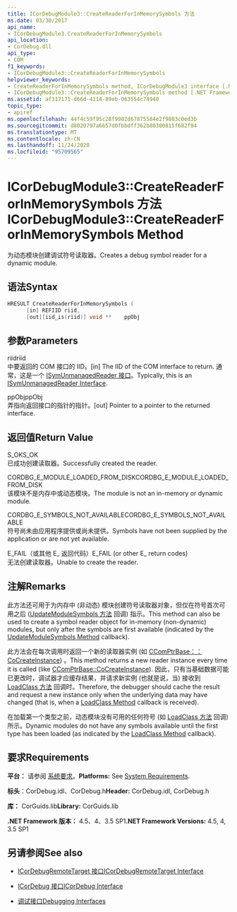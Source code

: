```yaml
---
title: ICorDebugModule3::CreateReaderForInMemorySymbols 方法
ms.date: 03/30/2017
api_name:
- ICorDebugModule3.CreateReaderForInMemorySymbols
api_location:
- CorDebug.dll
api_type:
- COM
f1_keywords:
- ICorDebugModule3::CreateReaderForInMemorySymbols
helpviewer_keywords:
- CreateReaderForInMemorySymbols method, ICorDebugModule3 interface [.NET Framework debugging]
- ICorDebugModule3::CreateReaderForInMemorySymbols method [.NET Framework debugging]
ms.assetid: af317171-d66d-4114-89eb-063554c74940
topic_type:
- apiref
ms.openlocfilehash: 44f4c59f95c28f9982d67875584e2f9803c0ed3b
ms.sourcegitcommit: d8020797a6657d0fbbdff362b80300815f682f94
ms.translationtype: MT
ms.contentlocale: zh-CN
ms.lasthandoff: 11/24/2020
ms.locfileid: "95709565"
---
```

# <a name="icordebugmodule3createreaderforinmemorysymbols-method"></a><span data-ttu-id="1073b-102">ICorDebugModule3::CreateReaderForInMemorySymbols 方法</span><span class="sxs-lookup"><span data-stu-id="1073b-102">ICorDebugModule3::CreateReaderForInMemorySymbols Method</span></span>

<span data-ttu-id="1073b-103">为动态模块创建调试符号读取器。</span><span class="sxs-lookup"><span data-stu-id="1073b-103">Creates a debug symbol reader for a dynamic module.</span></span>  
  
## <a name="syntax"></a><span data-ttu-id="1073b-104">语法</span><span class="sxs-lookup"><span data-stu-id="1073b-104">Syntax</span></span>  
  
```cpp  
HRESULT CreateReaderForInMemorySymbols (  
      [in] REFIID riid,  
      [out][iid_is(riid)] void **    ppObj  
```  
  
## <a name="parameters"></a><span data-ttu-id="1073b-105">参数</span><span class="sxs-lookup"><span data-stu-id="1073b-105">Parameters</span></span>  

 <span data-ttu-id="1073b-106">riid</span><span class="sxs-lookup"><span data-stu-id="1073b-106">riid</span></span>  
 <span data-ttu-id="1073b-107">中要返回的 COM 接口的 IID。</span><span class="sxs-lookup"><span data-stu-id="1073b-107">[in] The IID of the COM interface to return.</span></span> <span data-ttu-id="1073b-108">通常，这是一个 [ISymUnmanagedReader 接口](../diagnostics/isymunmanagedreader-interface.md)。</span><span class="sxs-lookup"><span data-stu-id="1073b-108">Typically, this is an [ISymUnmanagedReader Interface](../diagnostics/isymunmanagedreader-interface.md).</span></span>  
  
 <span data-ttu-id="1073b-109">ppObj</span><span class="sxs-lookup"><span data-stu-id="1073b-109">ppObj</span></span>  
 <span data-ttu-id="1073b-110">弄指向返回接口的指针的指针。</span><span class="sxs-lookup"><span data-stu-id="1073b-110">[out] Pointer to a pointer to the returned interface.</span></span>  
  
## <a name="return-value"></a><span data-ttu-id="1073b-111">返回值</span><span class="sxs-lookup"><span data-stu-id="1073b-111">Return Value</span></span>  

 <span data-ttu-id="1073b-112">S_OK</span><span class="sxs-lookup"><span data-stu-id="1073b-112">S_OK</span></span>  
 <span data-ttu-id="1073b-113">已成功创建读取器。</span><span class="sxs-lookup"><span data-stu-id="1073b-113">Successfully created the reader.</span></span>  
  
 <span data-ttu-id="1073b-114">CORDBG_E_MODULE_LOADED_FROM_DISK</span><span class="sxs-lookup"><span data-stu-id="1073b-114">CORDBG_E_MODULE_LOADED_FROM_DISK</span></span>  
 <span data-ttu-id="1073b-115">该模块不是内存中或动态模块。</span><span class="sxs-lookup"><span data-stu-id="1073b-115">The module is not an in-memory or dynamic module.</span></span>  
  
 <span data-ttu-id="1073b-116">CORDBG_E_SYMBOLS_NOT_AVAILABLE</span><span class="sxs-lookup"><span data-stu-id="1073b-116">CORDBG_E_SYMBOLS_NOT_AVAILABLE</span></span>  
 <span data-ttu-id="1073b-117">符号尚未由应用程序提供或尚未提供。</span><span class="sxs-lookup"><span data-stu-id="1073b-117">Symbols have not been supplied by the application or are not yet available.</span></span>  
  
 <span data-ttu-id="1073b-118">E_FAIL（或其他 E_ 返回代码）</span><span class="sxs-lookup"><span data-stu-id="1073b-118">E_FAIL (or other E_ return codes)</span></span>  
 <span data-ttu-id="1073b-119">无法创建读取器。</span><span class="sxs-lookup"><span data-stu-id="1073b-119">Unable to create the reader.</span></span>  
  
## <a name="remarks"></a><span data-ttu-id="1073b-120">注解</span><span class="sxs-lookup"><span data-stu-id="1073b-120">Remarks</span></span>  

 <span data-ttu-id="1073b-121">此方法还可用于为内存中 (非动态) 模块创建符号读取器对象，但仅在符号首次可用之后 ([UpdateModuleSymbols 方法](icordebugmanagedcallback-updatemodulesymbols-method.md) 回调) 指示。</span><span class="sxs-lookup"><span data-stu-id="1073b-121">This method can also be used to create a symbol reader object for in-memory (non-dynamic) modules, but only after the symbols are first available (indicated by the [UpdateModuleSymbols Method](icordebugmanagedcallback-updatemodulesymbols-method.md) callback).</span></span>  
  
 <span data-ttu-id="1073b-122">此方法会在每次调用时返回一个新的读取器实例 (如 [CComPtrBase：： CoCreateInstance](/cpp/atl/reference/ccomptrbase-class#cocreateinstance)) 。</span><span class="sxs-lookup"><span data-stu-id="1073b-122">This method returns a new reader instance every time it is called (like [CComPtrBase::CoCreateInstance](/cpp/atl/reference/ccomptrbase-class#cocreateinstance)).</span></span> <span data-ttu-id="1073b-123">因此，只有当基础数据可能已更改时，调试器才应缓存结果，并请求新实例 (也就是说，当) 接收到 [LoadClass 方法](icordebugmanagedcallback-loadclass-method.md) 回调时。</span><span class="sxs-lookup"><span data-stu-id="1073b-123">Therefore, the debugger should cache the result and request a new instance only when the underlying data may have changed (that is, when a [LoadClass Method](icordebugmanagedcallback-loadclass-method.md) callback is received).</span></span>  
  
 <span data-ttu-id="1073b-124">在加载第一个类型之前，动态模块没有可用的任何符号 (如 [LoadClass 方法](icordebugmanagedcallback-loadclass-method.md) 回调) 所示。</span><span class="sxs-lookup"><span data-stu-id="1073b-124">Dynamic modules do not have any symbols available until the first type has been loaded (as indicated by the [LoadClass Method](icordebugmanagedcallback-loadclass-method.md) callback).</span></span>  
  
## <a name="requirements"></a><span data-ttu-id="1073b-125">要求</span><span class="sxs-lookup"><span data-stu-id="1073b-125">Requirements</span></span>  

 <span data-ttu-id="1073b-126">**平台：** 请参阅 [系统要求](../../get-started/system-requirements.md)。</span><span class="sxs-lookup"><span data-stu-id="1073b-126">**Platforms:** See [System Requirements](../../get-started/system-requirements.md).</span></span>  
  
 <span data-ttu-id="1073b-127">**标头**：CorDebug.idl、CorDebug.h</span><span class="sxs-lookup"><span data-stu-id="1073b-127">**Header:** CorDebug.idl, CorDebug.h</span></span>  
  
 <span data-ttu-id="1073b-128">**库：** CorGuids.lib</span><span class="sxs-lookup"><span data-stu-id="1073b-128">**Library:** CorGuids.lib</span></span>  
  
 <span data-ttu-id="1073b-129">**.NET Framework 版本：** 4.5、4、3.5 SP1</span><span class="sxs-lookup"><span data-stu-id="1073b-129">**.NET Framework Versions:** 4.5, 4, 3.5 SP1</span></span>  
  
## <a name="see-also"></a><span data-ttu-id="1073b-130">另请参阅</span><span class="sxs-lookup"><span data-stu-id="1073b-130">See also</span></span>

- [<span data-ttu-id="1073b-131">ICorDebugRemoteTarget 接口</span><span class="sxs-lookup"><span data-stu-id="1073b-131">ICorDebugRemoteTarget Interface</span></span>](icordebugremotetarget-interface.md)
- [<span data-ttu-id="1073b-132">ICorDebug 接口</span><span class="sxs-lookup"><span data-stu-id="1073b-132">ICorDebug Interface</span></span>](icordebug-interface.md)

- [<span data-ttu-id="1073b-133">调试接口</span><span class="sxs-lookup"><span data-stu-id="1073b-133">Debugging Interfaces</span></span>](debugging-interfaces.md)
